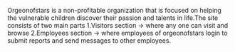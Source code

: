 Orgeonofstars is a non-profitable organization that is focused on helping the vulnerable children discover their passion and talents in life.The site consists of two main parts 
1.Visitors section -> where any one can visit and browse
2.Employees section -> where employees of orgeonofstars login to submit reports and send messages to other employees.